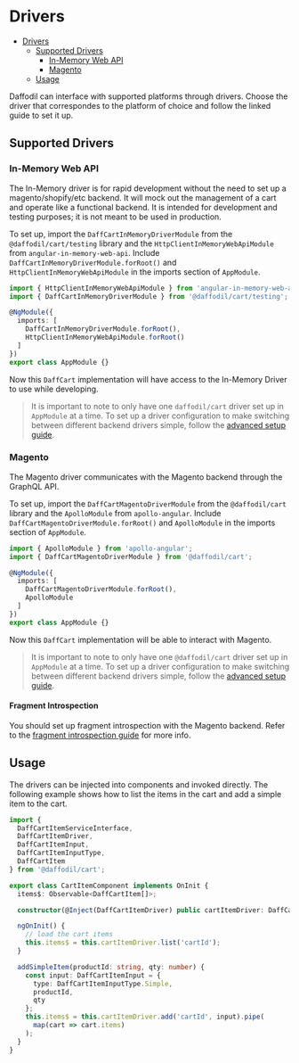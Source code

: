 # Drivers

- [Drivers](#drivers)
  - [Supported Drivers](#supported-drivers)
    - [In-Memory Web API](#in-memory-web-api)
    - [Magento](#magento)
  - [Usage](#usage)

Daffodil can interface with supported platforms through drivers. Choose the driver that correspondes to the platform of choice and follow the linked guide to set it up.

## Supported Drivers

### In-Memory Web API

The In-Memory driver is for rapid development without the need to set up a magento/shopify/etc backend. It will mock out the management of a cart and operate like a functional backend. It is intended for development and testing purposes; it is not meant to be used in production.

To set up, import the `DaffCartInMemoryDriverModule` from the `@daffodil/cart/testing` library and the `HttpClientInMemoryWebApiModule` from `angular-in-memory-web-api`.
 Include `DaffCartInMemoryDriverModule.forRoot()` and `HttpClientInMemoryWebApiModule` in the imports section of `AppModule`.

```typescript
import { HttpClientInMemoryWebApiModule } from 'angular-in-memory-web-api';
import { DaffCartInMemoryDriverModule } from '@daffodil/cart/testing';

@NgModule({
  imports: [
    DaffCartInMemoryDriverModule.forRoot(),
    HttpClientInMemoryWebApiModule.forRoot()
  ]
})
export class AppModule {}
```

Now this `DaffCart` implementation will have access to the In-Memory Driver to use while developing.

> It is important to note to only have one `daffodil/cart` driver set up in `AppModule` at a time. To set up a driver configuration to make switching between different backend drivers simple, follow the [advanced setup guide](). <!-- TODO: add multiple drivers guide -->

### Magento

The Magento driver communicates with the Magento backend through the GraphQL API.

To set up, import the `DaffCartMagentoDriverModule` from the `@daffodil/cart` library and the `ApolloModule` from `apollo-angular`.
 Include `DaffCartMagentoDriverModule.forRoot()` and `ApolloModule` in the imports section of `AppModule`.

```typescript
import { ApolloModule } from 'apollo-angular';
import { DaffCartMagentoDriverModule } from '@daffodil/cart';

@NgModule({
  imports: [
    DaffCartMagentoDriverModule.forRoot(),
    ApolloModule
  ]
})
export class AppModule {}
```

Now this `DaffCart` implementation will be able to interact with Magento.

> It is important to note to only have one `@daffodil/cart` driver set up in `AppModule` at a time. To set up a driver configuration to make switching between different backend drivers simple, follow the [advanced setup guide](). <!-- TODO: add multiple drivers guide -->

#### Fragment Introspection

You should set up fragment introspection with the Magento backend. Refer to the [fragment introspection guide](../../../../tools/builders/guides/fragment-introspection.md) for more info.

## Usage

The drivers can be injected into components and invoked directly. The following example shows how to list the items in the cart and add a simple item to the cart.

```typescript
import {
  DaffCartItemServiceInterface,
  DaffCartItemDriver,
  DaffCartItemInput,
  DaffCartItemInputType,
  DaffCartItem
} from '@daffodil/cart';

export class CartItemComponent implements OnInit {
  items$: Observable<DaffCartItem[]>;

  constructor(@Inject(DaffCartItemDriver) public cartItemDriver: DaffCartItemServiceInterface) {}

  ngOnInit() {
    // load the cart items
    this.items$ = this.cartItemDriver.list('cartId');
  }

  addSimpleItem(productId: string, qty: number) {
    const input: DaffCartItemInput = {
      type: DaffCartItemInputType.Simple,
      productId,
      qty
    };
    this.items$ = this.cartItemDriver.add('cartId', input).pipe(
      map(cart => cart.items)
    );
  }
}
```